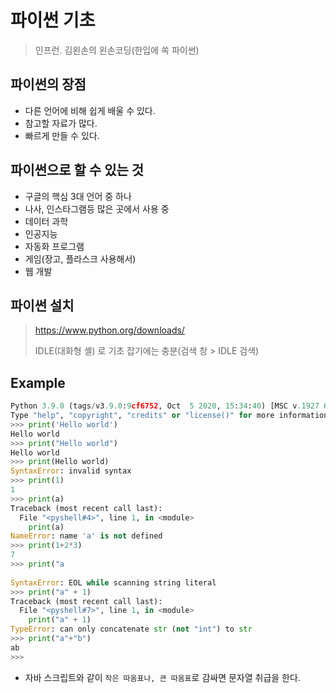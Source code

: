 # 파이썬 기초

> 인프런. 김왼손의 왼손코딩(한입에 쏙 파이썬)

## 파이썬의 장점

- 다른 언어에 비해 쉽게 배울 수 있다.
- 참고할 자료가 많다.
- 빠르게 만들 수 있다.

## 파이썬으로 할 수 있는 것

- 구글의 핵심 3대 언어 중 하나
- 나사, 인스타그램등 많은 곳에서 사용 중
- 데이터 과학
- 인공지능
- 자동화 프로그램
- 게임(장고, 플라스크 사용해서)
- 웹 개발

## 파이썬 설치

> https://www.python.org/downloads/
>
> IDLE(대화형 셸) 로 기초 잡기에는 충분(검색 창 > IDLE 검색)

## Example

```py
Python 3.9.0 (tags/v3.9.0:9cf6752, Oct  5 2020, 15:34:40) [MSC v.1927 64 bit (AMD64)] on win32
Type "help", "copyright", "credits" or "license()" for more information.
>>> print('Hello world')
Hello world
>>> print("Hello world")
Hello world
>>> print(Hello world)
SyntaxError: invalid syntax
>>> print(1)
1
>>> print(a)
Traceback (most recent call last):
  File "<pyshell#4>", line 1, in <module>
    print(a)
NameError: name 'a' is not defined
>>> print(1+2*3)
7
>>> print("a
      
SyntaxError: EOL while scanning string literal
>>> print("a" + 1)
Traceback (most recent call last):
  File "<pyshell#7>", line 1, in <module>
    print("a" + 1)
TypeError: can only concatenate str (not "int") to str
>>> print("a"+"b")
ab
>>> 
```

- 자바 스크립트와 같이 `작은 따옴표나, 큰 따옴표`로 감싸면 문자열 취급을 한다.

